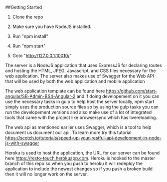 ##Getting Started
1. Clone the repo

2. Make sure you have NodeJS installed.

3. Run "npm install"

4. Run "npm start"

5. Goto "http://127.0.0.1:10010/"


The server is a NodeJS application that uses ExpressJS for declaring routes and hosting the HTML, JPEG, Javascript, and CSS files necessary for the web application.
The server also makes use of Swagger for the Web API that will be used by both the web application and mobile application

The web application template can be found here https://github.com/start-angular/SB-Admin-BS4-Angular-2 and if doing developement on it you can use the necessary
tasks in gulp to help host the server locally, npm start simply uses the production source files so by using the gulp tasks you can run the developement versions and
also make use of a lot of integrated tools that came with the project like browsersync which has livereloading.

The web api as mentioned earlier uses Swagger, which is a tool to help document us document our api. To learn more try this tutorial 
https://scotch.io/tutorials/speed-up-your-restful-api-development-in-node-js-with-swagger

Heroku is used to host the application, the URL for our server can be found here https://resto-touch.herokuapp.com. Heroku is hooked to the master branch
of this repo so when you push to heroku it will redeploy the application to include the newest changes so if you push a broken build then it will no longer
work on the server.

